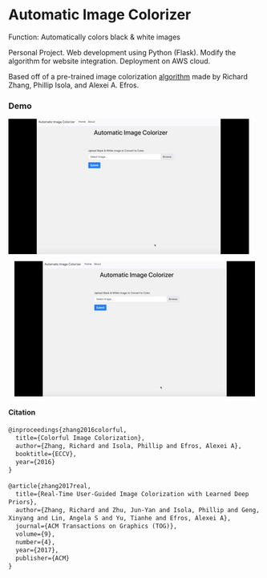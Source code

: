 # Automatic Image Colorizer

Function: Automatically colors black & white images 

Personal Project. Web development using Python (Flask). Modify the algorithm for website integration. Deployment on AWS cloud.

Based off of a pre-trained image colorization [algorithm](https://arxiv.org/abs/1603.08511) made by Richard Zhang, Phillip Isola, and Alexei A. Efros.

### Demo

<img align="center" src="static/img/auto_colorizer_demo.gif" alt="gif">

<p align="center">
  <img src="static/img/auto_colorizer_demo.gif"/>
</p>



#### Citation

```
@inproceedings{zhang2016colorful,
  title={Colorful Image Colorization},
  author={Zhang, Richard and Isola, Phillip and Efros, Alexei A},
  booktitle={ECCV},
  year={2016}
}

@article{zhang2017real,
  title={Real-Time User-Guided Image Colorization with Learned Deep Priors},
  author={Zhang, Richard and Zhu, Jun-Yan and Isola, Phillip and Geng, Xinyang and Lin, Angela S and Yu, Tianhe and Efros, Alexei A},
  journal={ACM Transactions on Graphics (TOG)},
  volume={9},
  number={4},
  year={2017},
  publisher={ACM}
}
```